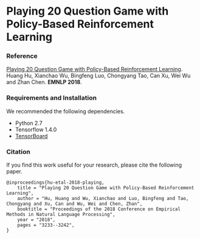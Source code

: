 # Playing 20 Question Game with Policy-Based Reinforcement Learning

### Reference
[Playing 20 Question Game with Policy-Based Reinforcement Learning](https://arxiv.org/pdf/1808.07645v3.pdf). <br>
Huang Hu, Xianchao Wu, Bingfeng Luo, Chongyang Tao, Can Xu, Wei Wu and Zhan Chen. <strong>EMNLP 2018</strong>.

### Requirements and Installation
We recommended the following dependencies.

* Python 2.7
* Tensorflow 1.4.0
* [TensorBoard](https://github.com/TeamHG-Memex/tensorboard_logger)

### Citation

If you find this work useful for your research, please cite the following paper.

```
@inproceedings{hu-etal-2018-playing,
    title = "Playing 20 Question Game with Policy-Based Reinforcement Learning",
    author = "Hu, Huang and Wu, Xianchao and Luo, Bingfeng and Tao, Chongyang and Xu, Can and Wu, Wei and Chen, Zhan",
    booktitle = "Proceedings of the 2018 Conference on Empirical Methods in Natural Language Processing",
    year = "2018",
    pages = "3233--3242",
}
```

